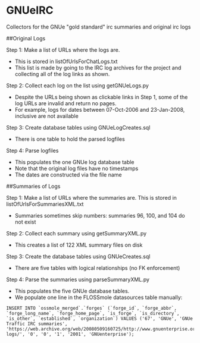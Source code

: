 # GNUeIRC
Collectors for the GNUe "gold standard" irc summaries and original irc logs

##Original Logs

Step 1: Make a list of URLs where the logs are. 
*  This is stored in listOfUrlsForChatLogs.txt  
*  This list is made by going to the IRC log archives for the project and collecting all of the log links as shown.

Step 2: Collect each log on the list using getGNUeLogs.py  
*  Despite the URLs being shown as clickable links in Step 1, some of the log URLs are invalid and return no pages. 
*  For example, logs for dates between 07-Oct-2006 and 23-Jan-2008, inclusive are not available

Step 3: Create database tables using GNUeLogCreates.sql 
*  There is one table to hold the parsed logfiles 

Step 4: Parse logfiles 
*  This populates the one GNUe log database table
*  Note that the original log files have no timestamps
*  The dates are constructed via the file name

##Summaries of Logs

Step 1: Make a list of URLs where the summaries are. This is stored in listOfUrlsForSummariesXML.txt
*  Summaries sometimes skip numbers: summaries 96, 100, and 104 do not exist
  
Step 2: Collect each summary using getSummaryXML.py  
*  This creates a list of 122 XML summary files on disk

Step 3: Create the database tables using GNUeCreates.sql
*  There are five tables with logical relationships (no FK enforcement)

Step 4: Parse the summaries using parseSummaryXML.py
*  This populates the five GNUe database tables. 
*  We populate one line in the FLOSSmole datasources table manually: 
```
INSERT INTO `ossmole_merged`.`forges` (`forge_id`, `forge_abbr`, `forge_long_name`, `forge_home_page`, `is_forge`, `is_directory`, `is_other`, `established`, `organization`) VALUES ('67', 'GNUe', 'GNUe Traffic IRC summaries', 'https://web.archive.org/web/20080509160725/http://www.gnuenterprise.org/irc-logs/', '0', '0', '1', '2001', 'GNUenterprise');
```
